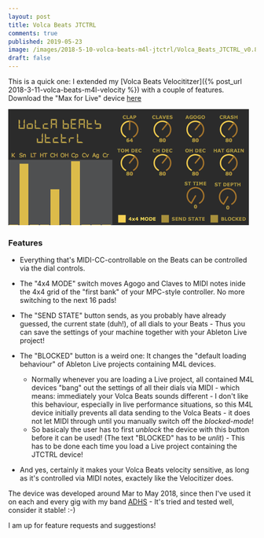 ```yaml
---
layout: post
title: Volca Beats JTCTRL
comments: true
published: 2019-05-23
image: /images/2018-5-10-volca-beats-m4l-jtctrl/Volca_Beats_JTCTRL_v0.8.3.png
draft: false
---
```


This is a quick one: I extended my [Volca Beats Velocititzer]({% post_url 2018-3-11-volca-beats-m4l-velocity %}) with a couple of features.<br>
Download the "Max for Live" device [here](http://www.maxforlive.com/library/device/5479/volca-beats-jtctrl)<br>

![JTCTRL screenshot](/images/2018-5-10-volca-beats-m4l-jtctrl/Volca_Beats_JTCTRL_v0.8.3.png)

<a name="features"></a>
### Features

* Everything that's MIDI-CC-controllable on the Beats can be controlled via the dial controls.

* The "4x4 MODE" switch moves Agogo and Claves to MIDI notes inide the 4x4 grid of the "first bank" of your MPC-style controller. No more switching to the next 16 pads!

* The "SEND STATE" button sends, as you probably have already guessed, the current state (duh!), of all dials to your Beats - Thus you can save the settings of your machine together with your Ableton Live project!

* The "BLOCKED" button is a weird one: It changes the "default loading behaviour" of Ableton Live projects containing M4L devices.
    * Normally whenever you are loading a Live project, all contained M4L devices "bang" out the settings of all their dials via MIDI - which means: immediately your Volca Beats sounds different - I don't like this behaviour, especially in live performance situations, so this M4L device initially prevents all data sending to the Volca Beats - it does not let MIDI through until you manually switch off the _blocked-mode_!
    * So basicaly the user has to first _unblock_ the device with this button before it can be used! (The text "BLOCKED" has to be _unlit_) - This has to be done each time you load a Live project containing the JTCTRL device!

* And yes, certainly it makes your Volca Beats velocity sensitive, as long as it's controlled via MIDI notes, exactely like the Velocitizer does.

The device was developed around Mar to May 2018, since then I've used it on each and every gig with my band [ADHS](https://www.facebook.com/ADHSband/) - It's tried and tested well, consider it stable! :-)

I am up for feature requests and suggestions!
